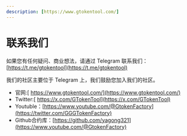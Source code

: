 ```yaml
---
description: [https://www.gtokentool.com/]
---
```


# 联系我们

如果您有任何疑问、商业想法，请通过 Telegram 联系我们：[https://t.me/gtokentool](https://t.me/gtokentool)

我们的社区主要位于 Telegram 上，我们鼓励您加入我们的社区。

* 官网:[ https://www.gtokentool.com/](https://www.gtokentool.com/)
* Twitter:[ https://x.com/GTokenTool](https://x.com/GTokenTool)
* Youtuble：[https://www.youtube.com/@GtokenFactory](https://twitter.com/GGGTokenFactory)
* Github合约库：[https://github.com/yagong321](https://www.youtube.com/@GtokenFactory)

